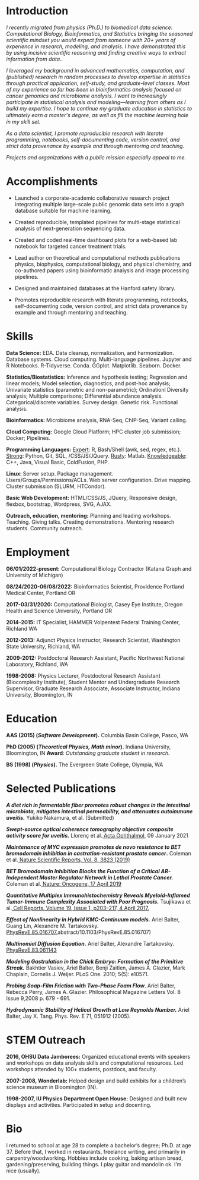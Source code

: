 # Introduction

_I recently migrated from physics (Ph.D.) to biomedical data science: Computational Biology, Bioinformatics, and Statistics bringing the seasoned scientific mindset you would expect from someone with 20+ years of experience in research, modeling, and analysis. I have demonstrated this by using incisive scientific reasoning and finding creative ways to extract information from data.._

_I leveraged my background in advanced mathematics, computation, and (published) research in random processes to develop expertise in statistics through practical application, self-study, and graduate-level classes. Most of my experience so far has been in bioinformatics analysis focused on cancer genomics and microbiome analysis. I want to increasingly participate in statistical analysis and modeling—learning from others as I build my expertise. I hope to continue my graduate education in statistics to ultimately earn a master's degree, as well as ﬁll the machine learning hole in my skill set._

_As a data scientist, I promote reproducible research with literate programming, notebooks, self-documenting code, version control, and strict data provenance by example and through mentoring and teaching._

_Projects and organizations with a public mission especially appeal to me._

# Accomplishments
- Launched a corporate-academic collaborative research project integrating multiple large-scale public genomic 
  data sets into a graph database suitable for machine learning.
  
- Created reproducible, templated pipelines for multi-stage statistical analysis of next-generation sequencing data.

- Created and coded real-time dashboard plots for a web-based lab notebook for targeted cancer treatment trials.

- Lead author on theoretical and computational methods publications physics, biophysics, computational biology, and 
  physical chemistry, and co-authored papers using bioinformatic analysis and image processing pipelines.

- Designed and maintained databases at the Hanford safety library.

- Promotes reproducible research with literate programming, notebooks, self-documenting code, version control, and strict 
 data provenance by example and through mentoring and teaching.
 
 
# Skills
**Data Science:** EDA. Data cleanup, normalization, and harmonization. Database systems. Cloud computing. Multi-language pipelines. 
  Jupyter and R Notebooks. R-Tidyverse. Conda. GGplot. Matplotlib. Seaborn. Docker.

**Statistics/Biostatistics:** Inference and hypothesis testing; Regression and linear models; Model selection, diagnostics, 
  and post-hoc analysis; Univariate statistics (parametric and non-parametric); Ordinationl Diversity analysis; Multiple 
  comparisons; Differential abundance analysis. Categorical/discrete variables. Survey design. Genetic risk. Functional analysis.

**Bioinformatics:** Microbiome analysis, RNA-Seq, ChIP-Seq, Variant calling.

**Cloud Computing:** Google Cloud Platform; HPC cluster job submission; Docker; Pipelines.

**Programming Languages:** <span style="text-decoration:underline;">Expert</span>: R, Bash/Shell (awk, sed, regex, etc.). 
  <span style="text-decoration:underline;">Strong</span>: Python, Git, SQL, /CSS/JS/JQuery. <span style="text-decoration:underline;">
  Rusty</span>: Matlab. <span style="text-decoration:underline;">Knowledgeable</span>: C++, Java, Visual Basic, ColdFusion, PHP.

**Linux**: Server setup. Package management. Users/Groups/Permissions/ACLs. Web server configuration. Drive mapping. Cluster 
  submission (SLURM, HTCondor).

**Basic Web Development:** HTML/CSS/JS, JQuery, Responsive design, flexbox, bootstrap, Wordpress, SVG, AJAX.

**Outreach, education, mentoring:** Planning and leading workshops. Teaching. Giving talks. Creating demonstrations. Mentoring 
  research students. Community outreach.


# Employment
**06/01/2022-present:** Computational Biology Contractor (Katana Graph and University of Michigan)

**08/24/2020-06/08/2022:** Bioinformatics Scientist, Providence Portland Medical Center, Portland OR  

**2017-03/31/2020:** Computational Biologist, Casey Eye Institute, Oregon Health and Science University, Portland OR  

**2014-2015:** IT Specialist, HAMMER Volpentest Federal Training Center, Richland WA  

**2012-2013:** Adjunct Physics Instructor, Research Scientist, Washington State University, Richland, WA  

**2009-2012:** Postdoctoral Research Assistant, Pacific Northwest National Laboratory, Richland, WA   

**1998-2008:** Physics Lecturer, Postdoctoral Research Assistant (Biocomplexity Institute), Student Mentor and Undergraduate Research Supervisor, Graduate Research Associate, Associate Instructor, Indiana University, Bloomington, IN


# Education
**AAS (2015) (_Software Development_).**  Columbia Basin College, Pasco, WA

**PhD (2005) (_Theoretical Physics, Math minor_).**  Indiana University, Bloomington, IN **Award**: _Outstanding graduate student in research._

**BS (1998) (_Physics_).**  The Evergreen State College, Olympia, WA  


# Selected Publications  
**_A diet rich in fermentable fiber promotes robust changes in the intestinal microbiota, mitigates intestinal permeability, and attenuates autoimmune uveitis._** Yukiko Nakamura, et al. (Submitted)  

**_Swept-source optical coherence tomography objective composite activity score for uveitis._** Llorenç et al.[ Acta Ophthalmol](https://onlinelibrary.wiley.com/doi/10.1111/aos.14739), 09 January 2021

**_Maintenance of MYC expression promotes de novo resistance to BET bromodomain inhibition in castration-resistant prostate cancer_.** Coleman et al.[ Nature Scientific Reports, Vol. 8, 3823 (2019)](https://www.nature.com/articles/s41598-019-40518-5)

**_BET Bromodomain Inhibition Blocks the Function of a Critical AR-Independent Master Regulator Network in Lethal Prostate Cancer._** Coleman et al.[ Nature: Oncogene, 17 April 2019](https://www.nature.com/articles/s41388-019-0815-5)

**_Quantitative Multiplex Immunohistochemistry Reveals Myeloid-Inflamed Tumor-Immune Complexity Associated with Poor Prognosis._** Tsujikawa et al.[ Cell Reports, Volume 19, Issue 1, p203–217, 4 April 2017.](https://www.cell.com/cell-reports/abstract/S2211-1247%2817%2930383-2%3E)

**_Effect of Nonlinearity in Hybrid KMC-Continuum models._** Ariel Balter, Guang Lin, Alexandre M. Tartakovsky.[ PhysRevE.85.016707.](https://journals.aps.org/pre/)abstract/10.1103/PhysRevE.85.016707)

**_Multinomial Diffusion Equation._** Ariel Balter, Alexandre Tartakovsky.[ PhysRevE.83.061143](https://journals.aps.org/pre/abstract/10.1103/PhysRevE.83.061143)

**_Modeling Gastrulation in the Chick Embryo: Formation of the Primitive Streak._** Bakhtier Vasiev, Ariel Balter, Benji Zaitlen, James A. Glazier, Mark Chaplain, Cornelis J. Weijer. PLoS One. 2010; 5(5): e10571.

**_Probing Soap-Film Friction with Two-Phase Foam Flow_**. Ariel Balter, Rebecca Perry, James A. Glazier. Philosophical Magazine Letters Vol. 8 Issue 9,2008 p. 679 - 691.

**_Hydrodynamic Stability of Helical Growth at Low Reynolds Number._** Ariel Balter, Jay X. Tang. Phys. Rev. E 71, 051912 (2005).


# STEM Outreach

**2016, OHSU Data Jamborees:** Organized educational events with speakers and workshops on data analysis skills and computational resources. Led workshops attended by 100+ students, postdocs, and faculty.

**2007-2008, Wonderlab:** Helped design and build exhibits for a children’s science museum in Bloomington (IN).

**1998-2007, IU Physics Department Open House:** Designed and built new displays and activities. Participated in setup and docenting.


# Bio
I returned to school at age 28 to complete a bachelor’s degree; Ph.D. at age 37. Before that, I worked in restaurants, freelance writing, and primarily in carpentry/woodworking. Hobbies include cooking, baking artisan bread, gardening/preserving, building things. I play guitar and mandolin ok. I’m nice (usually).
